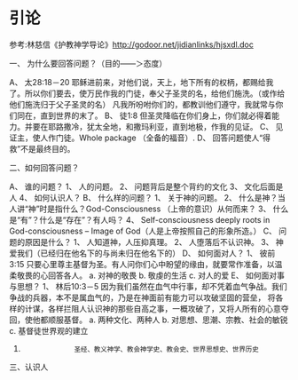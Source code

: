 # 引论
参考:林慈信《护教神学导论》http://godoor.net/jidianlinks/hjsxdl.doc

一、 为什么要回答问题？（目的――＞态度）

A、  太28:18－20 耶稣进前来，对他们说，天上，地下所有的权柄，都赐给我了。所以你们要去，使万民作我的门徒，奉父子圣灵的名，给他们施洗。（或作给他们施洗归于父子圣灵的名） 凡我所吩咐你们的，都教训他们遵守，我就常与你们同在，直到世界的末了。
B、  徒1:8 但圣灵降临在你们身上，你们就必得着能力。并要在耶路撒冷，犹太全地，和撒玛利亚，直到地极，作我的见证。
C、  见证主，使人作门徒。Whole package （全备的福音）.
D、  回答问题使人“得救”不是最终目的。

二、如何回答问题？

A、  谁的问题？
1、 人的问题。
2、 问题背后是整个背约的文化
3、 文化后面是人
4、 如何认识人？
B、  什么样的问题？
1、 关于神的问题。
2、 什么是神？当人讲“神”时是指什么？God-Consciousness （上帝的意识）从何而来？
3、 什么是“有”？什么是“存在”？有人吗？
4、 Self-consciousness deeply roots in God-consciousness – Image of God（人是上帝按照自己的形象所造。）
C、  问题的原因是什么？
1、 人知道神，人压抑真理。
2、 人堕落后不认识神。
3、 神爱我们（已经归在他名下的与尚未归在他名下的）
D、  如何面对人？
1、 彼前3:15 只要心里尊主基督为圣。有人问你们心中盼望的缘由，就要常作准备，以温柔敬畏的心回答各人。
a.      对神的敬畏
b.      敬虔的生活
c.      对人的爱
E、   如何面对事与思想？
1、 林后10:3－5 因为我们虽然在血气中行事，却不凭着血气争战。我们争战的兵器，本不是属血气的，乃是在神面前有能力可以攻破坚固的营垒， 将各样的计谋，各样拦阻人认识神的那些自高之事，一概攻破了，又将人所有的心意夺回，使他都顺服基督。
a.      两种文化、两种人
b.      对思想、思潮、宗教、社会的敏锐
c.      基督徒世界观的建立
1)                  圣经、教义神学、教会神学史、教会史、世界思想史、世界历史

三、认识人
